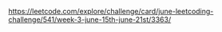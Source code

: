 https://leetcode.com/explore/challenge/card/june-leetcoding-challenge/541/week-3-june-15th-june-21st/3363/